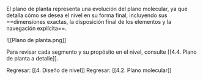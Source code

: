 
El plano de planta representa una evolución del plano molecular, ya que detalla cómo se desea el nivel en su forma final, incluyendo sus ==dimensiones exactas, la disposición final de los elementos y la navegación explícita==.

![[Plano de planta.png]]

Para revisar cada segmento y su propósito en el nivel, consulte [[4.4. Plano de planta a detalle]].


Regresar: [[4. Diseño de nivel]]
Regresar: [[4.2. Plano molecular]]